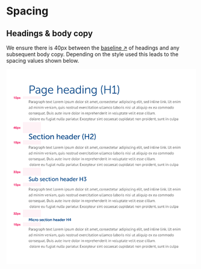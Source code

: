 # Spacing

## Headings & body copy

We ensure there is 40px between the [baseline ↗](https://en.wikipedia.org/wiki/Baseline_%28typography%29) of headings and any subsequent body copy. Depending on the style used this leads to the spacing values shown below.

![](../.gitbook/assets/spacing.png)

